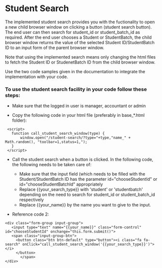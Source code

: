 # Student Search

The implemented student search provides you with the fuctionality to open a new child browser window on clicking a button (student search button). The end user can then search for student_id or student_batch_id as required. After the end user chooses a Student or StudentBatch, the child browser window returns the value of the selected Student ID/StudentBatch ID to an input form of the parent browser window.

Note that using the implemented search means only changing the html files to fetch the Student ID or StudenetBatch ID from the child browser window.

Use the two code samples given in the documentation to integrate the implementation with your code.

### To use the student search facility in your code follow these steps:

 - Make sure that the logged in user is manager, accountant or admin
 
 - Copy the following code in your html file (preferably in base_*.html folder):
 
 ```
  <script>
  	function call_student_search_window(type) {
  		window.open("/student-search/?type="+type,"name_" + Math.random(), "toolbar=1,status=1,");
  	}
  </script>
 ```
 
 - Call the student search when a button is clicked.
   In the following code, the following needs to be taken care of:
   - Make sure that the input field (which needs to be filled with the Student/StudentBatch ID has the parameter id="chooseStudentId" or id="chooseStudentBatchId" appropriately
   - Replace {{your_search_type}} with 'student' or 'studentbatch' depending on the need to search for student_id or student_batch_id respectively
   - Replace {{your_name}} by the name you want to give to the input.
  
 - Reference code 2:
 
 ```  
<div class="form-group input-group">
    <input type="text" name="{{your_name}}" class="form-control" id="chooseStudentId" onchange="this.form.submit()">
    <span class="input-group-btn">
      <button class="btn btn-default" type="button"><i class="fa fa-search" onClick="call_student_search_window('{{your_search_type}}')"></i>
      </button>
		</span>
</div>
 ```
